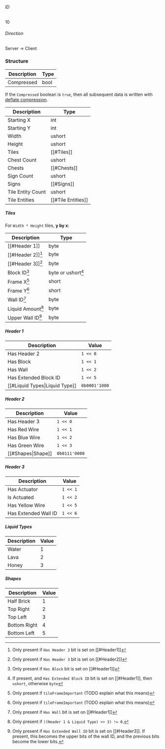 ###### ID
10

###### Direction
Server -> Client

### Structure
| Description | Type |
|-------------|------|
| Compressed  | bool |

If the `Compressed` boolean is `true`, then all subsequent data is written with [deflate compression](https://wikipedia.org/wiki/Deflate).

| Description | Type |
|-------------|------|
| Starting X        | int |
| Starting Y        | int |
| Width             | ushort |
| Height            | ushort |
| Tiles             | [[#Tiles]]
| Chest Count       | ushort |
| Chests            | [[#Chests]]
| Sign Count        | ushort |
| Signs             | [[#Signs]]
| Tile Entity Count | ushort |
| Tile Entities     | [[#Tile Entities]]

##### Tiles
For `Width * Height` tiles, **y by x**:

| Description | Type |
|-------------|------|
| [[#Header 1]]    | byte |
| [[#Header 2]][^1] | byte |
| [[#Header 3]][^2] | byte |
| Block ID[^3]                | byte or ushort[^4] |
| Frame X[^5]                 | short |
| Frame Y[^5]                 | short |
| Wall ID[^6]                 | byte |
| Liquid Amount[^7]           | byte |
| Upper Wall ID[^8]           | byte |

[^1]: Only present if `Has Header 2` bit is set on [[#Header1]]
[^2]: Only present if `Has Header 3` bit is set on [[#Header2]]
[^3]: Only present if `Has Block` bit is set on [[#Header1]]
[^4]: If present, and `Has Extended Block ID` bit is set on [[#Header1]], then `ushort`, otherwise `byte`
[^5]: Only present if `tileFrameImportant` (TODO explain what this means)
[^6]: Only present if `Has Wall` bit is set on [[#Header1]]
[^7]: Only present if `((Header 1 & Liquid Type) >> 3) != 0`.
[^8]: Only present if `Has Extended Wall ID` bit is set on [[#Header3]]. If present, this becomes the upper bits of the wall ID, and the previous bits become the lower bits.

##### Header 1
| Description | Value |
|-------------|-------|
| Has Header 2                   | `1 << 0` |
| Has Block                      | `1 << 1` |
| Has Wall                       | `1 << 2` |
| Has Extended Block ID          | `1 << 5` |
| [[#Liquid Types\|Liquid Type]] | `0b0001'1000` |

##### Header 2
| Description | Value |
|-------------|-------|
| Has Header 3       | `1 << 0` |
| Has Red Wire       | `1 << 1` |
| Has Blue Wire      | `1 << 2` |
| Has Green Wire     | `1 << 3` |
| [[#Shapes\|Shape]] | `0b0111'0000` |

##### Header 3
| Description | Value |
|-------------|-------|
| Has Actuator         | `1 << 1` |
| Is Actuated          | `1 << 2` |
| Has Yellow Wire      | `1 << 5` |
| Has Extended Wall ID | `1 << 6` |

##### Liquid Types
| Description | Value |
|-------------|-------|
| Water | 1 |
| Lava  | 2 |
| Honey | 3 |

##### Shapes
| Description | Value |
|-------------|-------|
| Half Brick   | 1 |
| Top Right    | 2 |
| Top Left     | 3 |
| Bottom Right | 4 |
| Bottom Left  | 5 |
